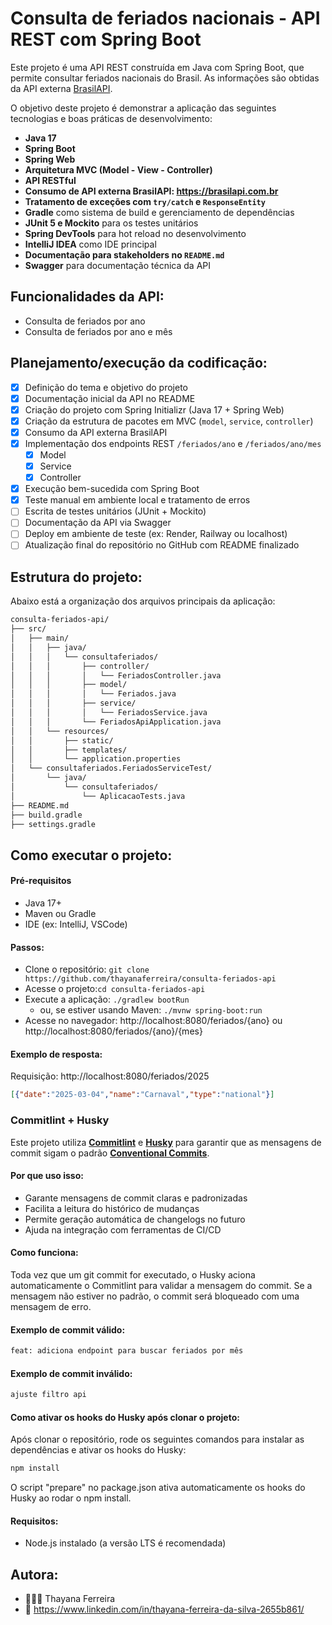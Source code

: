 # Consulta de feriados nacionais - API REST com Spring Boot

Este projeto é uma API REST construída em Java com Spring Boot, que permite consultar feriados nacionais do Brasil. As informações são obtidas da API externa [BrasilAPI](https://brasilapi.com.br/docs#tag/Feriados-Nacionais).  

O objetivo deste projeto é demonstrar a aplicação das seguintes tecnologias e boas práticas de desenvolvimento:
- **Java 17**
- **Spring Boot**
- **Spring Web**
- **Arquitetura MVC (Model - View - Controller)**
- **API RESTful**
- **Consumo de API externa BrasilAPI: https://brasilapi.com.br**
- **Tratamento de exceções com `try/catch` e `ResponseEntity`**
- **Gradle** como sistema de build e gerenciamento de dependências
- **JUnit 5 e Mockito** para os testes unitários
- **Spring DevTools** para hot reload no desenvolvimento
- **IntelliJ IDEA** como IDE principal
- **Documentação para stakeholders no `README.md`**
- **Swagger** para documentação técnica da API

## Funcionalidades da API:

- Consulta de feriados por ano
- Consulta de feriados por ano e mês

## Planejamento/execução da codificação:
- [x] Definição do tema e objetivo do projeto
- [x] Documentação inicial da API no README
- [x] Criação do projeto com Spring Initializr (Java 17 + Spring Web)
- [x] Criação da estrutura de pacotes em MVC (`model`, `service`, `controller`)
- [x] Consumo da API externa BrasilAPI
- [x] Implementação dos endpoints REST `/feriados/ano` e `/feriados/ano/mes`
    - [x] Model
    - [x] Service
    - [x] Controller
- [x] Execução bem-sucedida com Spring Boot
- [x] Teste manual em ambiente local e tratamento de erros
- [ ] Escrita de testes unitários (JUnit + Mockito)
- [ ] Documentação da API via Swagger
- [ ] Deploy em ambiente de teste (ex: Render, Railway ou localhost)
- [ ] Atualização final do repositório no GitHub com README finalizado

## Estrutura do projeto:
Abaixo está a organização dos arquivos principais da aplicação:

```bash
consulta-feriados-api/
├── src/
│   ├── main/
│   │   ├── java/
│   │   │   └── consultaferiados/
│   │   │       ├── controller/
│   │   │       │   └── FeriadosController.java
│   │   │       ├── model/
│   │   │       │   └── Feriados.java
│   │   │       ├── service/
│   │   │       │   └── FeriadosService.java
│   │   │       └── FeriadosApiApplication.java
│   │   └── resources/
│   │       ├── static/
│   │       ├── templates/
│   │       └── application.properties
│   └── consultaferiados.FeriadosServiceTest/
│       └── java/
│           └── consultaferiados/
│               └── AplicacaoTests.java
├── README.md
├── build.gradle
├── settings.gradle
```

## Como executar o projeto:

#### Pré-requisitos
  - Java 17+
  - Maven ou Gradle
  - IDE (ex: IntelliJ, VSCode)

#### Passos:

  - Clone o repositório:
```git clone https://github.com/thayanaferreira/consulta-feriados-api ```
  - Acesse o projeto:```cd consulta-feriados-api``` 
  - Execute a aplicação: ```./gradlew bootRun```
    - ou, se estiver usando Maven: ```./mvnw spring-boot:run```
  - Acesse no navegador: http://localhost:8080/feriados/{ano} ou http://localhost:8080/feriados/{ano}/{mes}

#### Exemplo de resposta:
Requisição: http://localhost:8080/feriados/2025
```json
[{"date":"2025-03-04","name":"Carnaval","type":"national"}]
```

### Commitlint + Husky
Este projeto utiliza [**Commitlint**](https://www.conventionalcommits.org/pt-br/v1.0.0/) e [**Husky**](https://typicode.github.io/husky/) para garantir que as mensagens de commit sigam o padrão [**Conventional Commits**](https://www.conventionalcommits.org/pt-br/v1.0.0/).  

#### Por que uso isso:

- Garante mensagens de commit claras e padronizadas
- Facilita a leitura do histórico de mudanças
- Permite geração automática de changelogs no futuro
- Ajuda na integração com ferramentas de CI/CD

#### Como funciona:
Toda vez que um git commit for executado, o Husky aciona automaticamente o Commitlint para validar a mensagem do commit.
Se a mensagem não estiver no padrão, o commit será bloqueado com uma mensagem de erro.

#### Exemplo de commit válido:  
```bash 
feat: adiciona endpoint para buscar feriados por mês
```

#### Exemplo de commit inválido:  

```bash 
ajuste filtro api
```

#### Como ativar os hooks do Husky após clonar o projeto:
Após clonar o repositório, rode os seguintes comandos para instalar as dependências e ativar os hooks do Husky:  

```bash 
npm install
```

O script "prepare" no package.json ativa automaticamente os hooks do Husky ao rodar o npm install.

#### Requisitos:
- Node.js instalado (a versão LTS é recomendada)

## Autora:
  - 👩🏻‍💻 Thayana Ferreira
  - 🔗 https://www.linkedin.com/in/thayana-ferreira-da-silva-2655b861/
